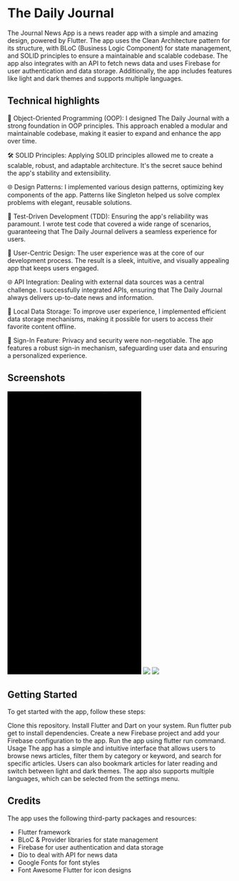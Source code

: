 # The Daily Journal

The Journal News App is a news reader app with a simple and amazing design, powered by Flutter. The
app uses the Clean Architecture pattern for its structure, with BLoC (Business Logic Component) for
state management, and SOLID principles to ensure a maintainable and scalable codebase. The app also
integrates with an API to fetch news data and uses Firebase for user authentication and data
storage. Additionally, the app includes features like light and dark themes and supports multiple
languages.

## Technical highlights
🧩 Object-Oriented Programming (OOP): I designed The Daily Journal with a strong foundation in OOP principles. This approach enabled a modular and maintainable codebase, making it easier to expand and enhance the app over time.

🛠️ SOLID Principles: Applying SOLID principles allowed me to create a scalable, robust, and adaptable architecture. It's the secret sauce behind the app's stability and extensibility.

🌐 Design Patterns: I implemented various design patterns, optimizing key components of the app. Patterns like Singleton helped us solve complex problems with elegant, reusable solutions.

🧪 Test-Driven Development (TDD): Ensuring the app's reliability was paramount. I wrote test code that covered a wide range of scenarios, guaranteeing that The Daily Journal delivers a seamless experience for users.

🌟 User-Centric Design: The user experience was at the core of our development process. The result is a sleek, intuitive, and visually appealing app that keeps users engaged.

🌐 API Integration: Dealing with external data sources was a central challenge. I successfully integrated APIs, ensuring that The Daily Journal always delivers up-to-date news and information.

💾 Local Data Storage: To improve user experience, I implemented efficient data storage mechanisms, making it possible for users to access their favorite content offline.

🔐 Sign-In Feature: Privacy and security were non-negotiable. The app features a robust sign-in mechanism, safeguarding user data and ensuring a personalized experience.

## Screenshots

<div>
    <img src="video_1.gif" width="300" />
    <img src="video_2.gif" width="300" />
    <img src="video_3.gif" width="300" />
</div>

## Getting Started

To get started with the app, follow these steps:

Clone this repository. Install Flutter and Dart on your system. Run flutter pub get to install
dependencies. Create a new Firebase project and add your Firebase configuration to the app. Run the
app using flutter run command. Usage The app has a simple and intuitive interface that allows users
to browse news articles, filter them by category or keyword, and search for specific articles. Users
can also bookmark articles for later reading and switch between light and dark themes. The app also
supports multiple languages, which can be selected from the settings menu.


## Credits

The app uses the following third-party packages and resources:

* Flutter framework
* BLoC & Provider libraries for state management
* Firebase for user authentication and data storage
* Dio to deal with API for news data
* Google Fonts for font styles
* Font Awesome Flutter for icon designs
